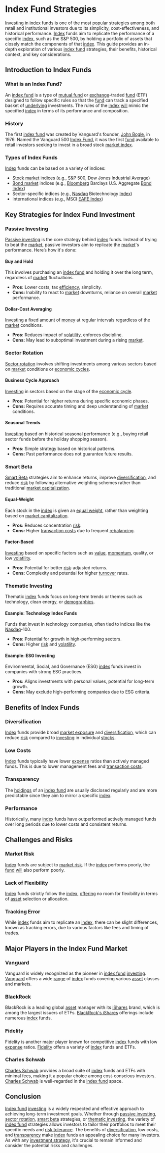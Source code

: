 # Index Fund Strategies

[Investing](../i/investing.md) in [index](../i/index_instrument.md) funds is one of the most popular strategies among both retail and institutional investors due to its simplicity, cost-effectiveness, and historical performance. [Index](../i/index_instrument.md) funds aim to replicate the performance of a specific [index](../i/index_instrument.md), such as the S&P 500, by holding a portfolio of assets that closely match the components of that [index](../i/index_instrument.md). This guide provides an in-depth exploration of various [index fund](../i/index_fund.md) strategies, their benefits, historical context, and key considerations.

## Introduction to Index Funds

### What is an Index Fund?
An [index fund](../i/index_fund.md) is a type of [mutual fund](../m/mutual_fund.md) or [exchange](../e/exchange.md)-traded [fund](../f/fund.md) (ETF) designed to follow specific rules so that the [fund](../f/fund.md) can track a specified basket of [underlying](../u/underlying.md) investments. The rules of the [index](../i/index_instrument.md) [will](../w/will.md) mimic the specified [index](../i/index_instrument.md) in terms of its performance and composition.

### History
The first [index fund](../i/index_fund.md) was created by Vanguard's founder, [John Bogle](../j/john_bogle.md), in 1976. Named the Vanguard 500 [Index Fund](../i/index_fund.md), it was the first [fund](../f/fund.md) available to retail investors seeking to invest in a broad stock [market index](../m/market_index.md).

### Types of Index Funds
[Index](../i/index_instrument.md) funds can be based on a variety of indices:
- [Stock market](../s/stock_market.md) indices (e.g., S&P 500, Dow Jones Industrial Average)
- [Bond market](../b/bond_market.md) indices (e.g., [Bloomberg](../b/bloomberg.md) Barclays U.S. Aggregate [Bond](../b/bond.md) [Index](../i/index_instrument.md))
- Sector-specific indices (e.g., [Nasdaq](../n/nasdaq.md) Biotechnology [Index](../i/index_instrument.md))
- International indices (e.g., MSCI [EAFE Index](../e/eafe_index.md))

## Key Strategies for Index Fund Investment

### Passive Investing
[Passive investing](../p/passive_investing.md) is the core strategy behind [index](../i/index_instrument.md) funds. Instead of trying to beat the [market](../m/market.md), passive investors aim to replicate the [market](../m/market.md)'s performance. Here’s how it's done:

#### Buy and Hold
This involves purchasing an [index fund](../i/index_fund.md) and holding it over the long term, regardless of [market](../m/market.md) fluctuations.
- **Pros:** Lower costs, tax [efficiency](../e/efficiency.md), simplicity.
- **Cons:** Inability to react to [market](../m/market.md) downturns, reliance on overall [market](../m/market.md) performance.

#### Dollar-Cost Averaging
[Investing](../i/investing.md) a fixed amount of [money](../m/money.md) at regular intervals regardless of the [market](../m/market.md) conditions.
- **Pros:** Reduces impact of [volatility](../v/volatility.md), enforces discipline.
- **Cons:** May lead to suboptimal investment during a rising [market](../m/market.md).

### Sector Rotation
[Sector rotation](../s/sector_rotation.md) involves shifting investments among various sectors based on [market](../m/market.md) conditions or [economic cycles](../e/economic_cycles.md).

#### Business Cycle Approach
[Investing](../i/investing.md) in sectors based on the stage of the [economic cycle](../e/economic_cycle.md).
- **Pros:** Potential for higher returns during specific economic phases.
- **Cons:** Requires accurate timing and deep understanding of [market](../m/market.md) conditions.

#### Seasonal Trends
[Investing](../i/investing.md) based on historical seasonal performance (e.g., buying retail sector funds before the holiday shopping season).
- **Pros:** Simple strategy based on historical patterns.
- **Cons:** Past performance does not guarantee future results.

### Smart Beta
[Smart Beta](../s/smart_beta.md) strategies aim to enhance returns, improve [diversification](../d/diversification.md), and reduce [risk](../r/risk.md) by following alternative weighting schemes rather than traditional [market capitalization](../m/market_capitalization.md).

#### Equal-Weight
Each stock in the [index](../i/index_instrument.md) is given an [equal weight](../e/equal_weight.md), rather than weighting based on [market capitalization](../m/market_capitalization.md).
- **Pros:** Reduces concentration [risk](../r/risk.md).
- **Cons:** Higher [transaction costs](../t/transaction_costs.md) due to frequent [rebalancing](../r/rebalancing.md).

#### Factor-Based
[Investing](../i/investing.md) based on specific factors such as [value](../v/value.md), [momentum](../m/momentum.md), quality, or low [volatility](../v/volatility.md).
- **Pros:** Potential for better [risk](../r/risk.md)-adjusted returns.
- **Cons:** Complexity and potential for higher [turnover](../t/turnover.md) rates.

### Thematic Investing
Thematic [index](../i/index_instrument.md) funds focus on long-term trends or themes such as technology, clean energy, or [demographics](../d/demographics.md).

#### Example: Technology Index Funds
Funds that invest in technology companies, often tied to indices like the [Nasdaq](../n/nasdaq.md)-100.
- **Pros:** Potential for growth in high-performing sectors.
- **Cons:** Higher [risk](../r/risk.md) and [volatility](../v/volatility.md).

#### Example: ESG Investing
Environmental, Social, and Governance (ESG) [index](../i/index_instrument.md) funds invest in companies with strong ESG practices.
- **Pros:** Aligns investments with personal values, potential for long-term growth.
- **Cons:** May exclude high-performing companies due to ESG criteria.

## Benefits of Index Funds

### Diversification
[Index](../i/index_instrument.md) funds provide broad [market exposure](../m/market_exposure.md) and [diversification](../d/diversification.md), which can reduce [risk](../r/risk.md) compared to [investing](../i/investing.md) in individual [stocks](../s/stock.md).

### Low Costs
[Index](../i/index_instrument.md) funds typically have lower [expense](../e/expense.md) ratios than actively managed funds. This is due to lower management fees and [transaction costs](../t/transaction_costs.md).

### Transparency
The [holdings](../h/holdings.md) of an [index fund](../i/index_fund.md) are usually disclosed regularly and are more predictable since they aim to mirror a specific [index](../i/index_instrument.md).

### Performance
Historically, many [index](../i/index_instrument.md) funds have outperformed actively managed funds over long periods due to lower costs and consistent returns.

## Challenges and Risks

### Market Risk
[Index](../i/index_instrument.md) funds are subject to [market risk](../m/market_risk.md). If the [index](../i/index_instrument.md) performs poorly, the [fund](../f/fund.md) [will](../w/will.md) also perform poorly.

### Lack of Flexibility
[Index](../i/index_instrument.md) funds strictly follow the [index](../i/index_instrument.md), [offering](../o/offering.md) no room for flexibility in terms of [asset](../a/asset.md) selection or allocation.

### Tracking Error
While [index](../i/index_instrument.md) funds aim to replicate an [index](../i/index_instrument.md), there can be slight differences, known as tracking errors, due to various factors like fees and timing of trades.

## Major Players in the Index Fund Market

### Vanguard
Vanguard is widely recognized as the pioneer in [index fund](../i/index_fund.md) [investing](../i/investing.md). [Vanguard](https://www.vanguard.com) offers a wide [range](../r/range.md) of [index](../i/index_instrument.md) funds covering various [asset](../a/asset.md) classes and markets.

### BlackRock
BlackRock is a leading global [asset](../a/asset.md) manager with its [iShares](../i/ishares.md) brand, which is among the largest issuers of ETFs. [BlackRock's iShares](https://www.ishares.com) offerings include numerous [index](../i/index_instrument.md) funds.

### Fidelity
Fidelity is another major player known for competitive [index](../i/index_instrument.md) funds with low [expense](../e/expense.md) ratios. [Fidelity](https://www.fidelity.com) offers a variety of [index](../i/index_instrument.md) funds and ETFs.

### Charles Schwab
[Charles Schwab](../c/charles_schwab.md) provides a broad suite of [index](../i/index_instrument.md) funds and ETFs with minimal fees, making it a popular choice among cost-conscious investors. [Charles Schwab](https://www.schwab.com) is well-regarded in the [index fund](../i/index_fund.md) space.

## Conclusion

[Index fund](../i/index_fund.md) [investing](../i/investing.md) is a widely respected and effective approach to achieving long-term investment goals. Whether through [passive investing](../p/passive_investing.md), [sector rotation](../s/sector_rotation.md), [smart beta](../s/smart_beta.md) strategies, or [thematic investing](../t/thematic_investing.md), the variety of [index fund](../i/index_fund.md) strategies allows investors to tailor their portfolios to meet their specific needs and [risk tolerance](../r/risk_tolerance.md). The benefits of [diversification](../d/diversification.md), low costs, and [transparency](../t/transparency.md) make [index](../i/index_instrument.md) funds an appealing choice for many investors. As with any [investment strategy](../i/investment_strategy.md), it's crucial to remain informed and consider the potential risks and challenges.